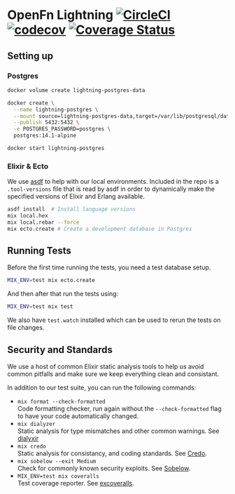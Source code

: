 # OpenFn Lightning  [![CircleCI](https://circleci.com/gh/OpenFn/lightning/tree/main.svg?style=svg&circle-token=085c00fd6662e9a36012810fb7cf1f09f3604bc6)](https://circleci.com/gh/OpenFn/lightning/tree/main) [![codecov](https://codecov.io/gh/OpenFn/lightning/branch/main/graph/badge.svg?token=FfDMxdGL3a)](https://codecov.io/gh/OpenFn/lightning) [![Coverage Status](https://coveralls.io/repos/github/OpenFn/lightning/badge.svg?t=4vHZlQ)](https://coveralls.io/github/OpenFn/lightning)

## Setting up

### Postgres

```sh
docker volume create lightning-postgres-data

docker create \
  --name lightning-postgres \
  --mount source=lightning-postgres-data,target=/var/lib/postgresql/data \
  --publish 5432:5432 \
  -e POSTGRES_PASSWORD=postgres \
  postgres:14.1-alpine

docker start lightning-postgres
```

### Elixir & Ecto

We use [asdf](https://github.com/asdf-vm/asdf) to help with our local environments.
Included in the repo is a `.tool-versions` file that is read by asdf in order
to dynamically make the specified versions of Elixir and Erlang available.

```sh
asdf install  # Install language versions
mix local.hex
mix local.rebar --force
mix ecto.create # Create a development database in Postgres
```

## Running Tests

Before the first time running the tests, you need a test database setup.

```sh
MIX_ENV=test mix ecto.create
```

And then after that run the tests using:

```sh
MIX_ENV=test mix test
```

We also have `test.watch` installed which can be used to rerun the tests on file changes.

## Security and Standards

We use a host of common Elixir static analysis tools to help us avoid common
pitfalls and make sure we keep everything clean and consistant.

In addition to our test suite, you can run the following commands:

* `mix format --check-formatted`  
  Code formatting checker, run again without the `--check-formatted` flag to 
  have your code automatically changed.
* `mix dialyzer`  
  Static analysis for type mismatches and other common warnings.
  See [dialyxir](https://github.com/jeremyjh/dialyxir)
* `mix credo`  
  Static analysis for consistancy, and coding standards.
  See [Credo](https://github.com/rrrene/credo).
* `mix sobelow --exit Medium`  
  Check for commonly known security exploits. See [Sobelow](https://sobelow.io/).
* `MIX_ENV=test mix coveralls`  
  Test coverage reporter. See [excoveralls](https://github.com/parroty/excoveralls).

